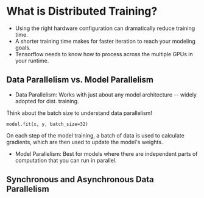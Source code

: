# What is Distributed Training?

- Using the right hardware configuration can dramatically reduce training time. 
- A shorter training time makes for faster iteration to reach your modeling goals. 
- Tensorflow needs to know how to process across the multiple GPUs in your runtime. 

## Data Parallelism vs. Model Parallelism 

- Data Parallelism: Works with just about any model architecture -- widely adopted for dist. training. 

Think about the batch size to understand data parallelism! 

```
model.fit(x, y, batch_size=32)
```

On each step of the model training, a batch of data is used to calculate gradients, which are then used to update the model's weights.  

- Model Parallelism: Best for models where there are independent parts of computation that you can run in parallel. 




## Synchronous and Asynchronous Data Parallelism 